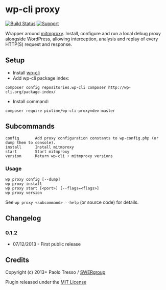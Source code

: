 # wp-cli proxy

[![Build Status](https://travis-ci.org/pixline/wp-cli-proxy.png)](https://travis-ci.org/pixline/wp-cli-proxy) [![Support](https://www.paypalobjects.com/en_US/i/btn/btn_donate_SM.gif)](https://www.paypal.com/cgi-bin/webscr?cmd=_s-xclick&hosted_button_id=CX6VQ6FVJFN4L)

Wrapper around [mitmproxy](http://mitmproxy.org). Install, configure and run a local debug proxy alongside WordPress, allowing interception, analysis and replay of every HTTP(S) request and response. 

## Setup

* Install [wp-cli](http://wp-cli.org)
* Add wp-cli package index:
```
composer config repositories.wp-cli composer http://wp-cli.org/package-index/
```

* Install command:
```
composer require pixline/wp-cli-proxy=dev-master
```
 
## Subcommands

```
config       Add proxy configuration constants to wp-config.php (or dump them to console).
install      Install mitmproxy
start        Start mitmproxy
version      Return wp-cli + mitmproxy versions
```

### Usage

```
wp proxy config [--dump]
wp proxy install
wp proxy start [<port>] [--flags=<flags>]
wp proxy version
```

See `wp proxy <subcommand> --help` (or source code) for details.

## Changelog

### 0.1.2

* 07/12/2013 - First public release

## Credits

Copyright (c) 2013+ Paolo Tresso / [SWERgroup](http://swergroup.com)

Plugin released under the [MIT License](http://opensource.org/licenses/MIT)
